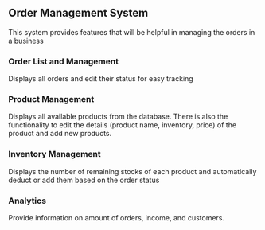 
## Order Management System

This system provides features that will be helpful in managing the orders in a business

### Order List and Management

Displays all orders and edit their status for easy tracking

### Product Management

Displays all available products from the database. There is also the functionality to edit the details (product name, inventory, price) of the product and add new products.

### Inventory Management

Displays the number of remaining stocks of each product and automatically deduct or add them based on the order status

### Analytics

Provide information on amount of orders, income, and customers.
